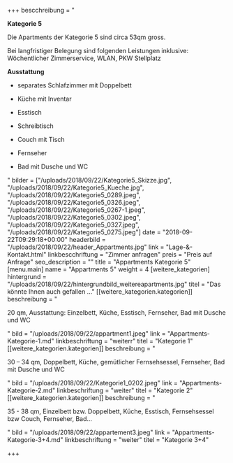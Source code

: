 +++
bescchreibung = "<p><strong>Kategorie 5</strong></p><p>Die Apartments der Kategorie 5 sind circa 53qm gross. </p><p>Bei langfristiger Belegung sind folgenden Leistungen inklusive:<br>Wöchentlicher Zimmerservice, WLAN, PKW Stellplatz</p><p><strong>Ausstattung</strong></p><ul><li><p>separates Schlafzimmer mit Doppelbett</p></li><li><p>Küche mit Inventar</p></li><li><p>Esstisch</p></li><li><p>Schreibtisch</p></li><li><p>Couch mit Tisch</p></li><li><p>Fernseher</p></li><li><p>Bad mit Dusche und WC</p></li></ul>"
bilder = ["/uploads/2018/09/22/Kategorie5_Skizze.jpg", "/uploads/2018/09/22/Kategorie5_Kueche.jpg", "/uploads/2018/09/22/Kategorie5_0289.jpeg", "/uploads/2018/09/22/Kategorie5_0326.jpeg", "/uploads/2018/09/22/Kategorie5_0267-1.jpeg", "/uploads/2018/09/22/Kategorie5_0302.jpeg", "/uploads/2018/09/22/Kategorie5_0327.jpeg", "/uploads/2018/09/22/Kategorie5_0275.jpeg"]
date = "2018-09-22T09:29:18+00:00"
headerbild = "/uploads/2018/09/22/header_Appartments.jpg"
link = "Lage-&-Kontakt.html"
linkbescchriftung = "Zimmer anfragen"
preis = "Preis auf Anfrage"
seo_description = ""
title = "Appartments Kategorie 5"
[menu.main]
name = "Appartments 5"
weight = 4
[weitere_kategorien]
hintergrund = "/uploads/2018/09/22/hintergrundbild_weitereapartments.jpg"
titel = "Das könnte Ihnen auch gefallen ..."
[[weitere_kategorien.kategorien]]
beschreibung = "<p>20 qm, Ausstattung: Einzelbett, Küche, Esstisch, Fernseher, Bad mit Dusche und WC</p>"
bild = "/uploads/2018/09/22/appartment1.jpeg"
link = "Appartments-Kategorie-1.md"
linkbeschriftung = "weiterr"
titel = "Kategorie 1"
[[weitere_kategorien.kategorien]]
beschreibung = "<p>30 – 34 qm, Doppelbett, Küche, gemütlicher Fernsehsessel, Fernseher, Bad mit Dusche und WC</p>"
bild = "/uploads/2018/09/22/Kategorie1_0202.jpeg"
link = "Appartments-Kategorie-2.md"
linkbeschriftung = "weiter"
titel = "Kategorie 2"
[[weitere_kategorien.kategorien]]
beschreibung = "<p>35 - 38 qm, Einzelbett bzw. Doppelbett, Küche, Esstisch, Fernsehsessel bzw Couch, Fernseher, Bad...</p>"
bild = "/uploads/2018/09/22/appartement3.jpeg"
link = "Appartments-Kategorie-3+4.md"
linkbeschriftung = "weiter"
titel = "Kategorie 3+4"

+++
